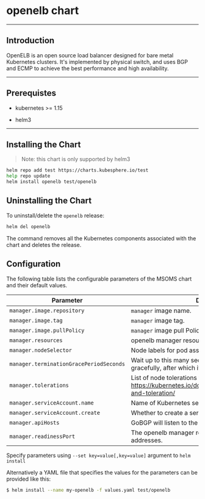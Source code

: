 # openelb chart

---

## Introduction

OpenELB is an open source load balancer designed for bare metal Kubernetes clusters. It's implemented by physical switch, and uses BGP and ECMP to achieve the best performance and high availability.

---

## Prerequistes

- kubernetes >= 1.15

- helm3

---

## Installing the Chart

> Note: this chart is only supported by helm3

```bash
helm repo add test https://charts.kubesphere.io/test
help repo update
helm install openelb test/openelb
```

## Uninstalling the Chart

To uninstall/delete the `openelb` release:

```bash
helm del openelb
```

The command removes all the Kubernetes components associated with the chart and deletes the release.

## Configuration

The following table lists the configurable parameters of the MSOMS chart and their default values.

| Parameter | Description  | Default |
| -----------------------    | -----------------------| -----------------------|
| `manager.image.repository`| `manager` image name.        | `kubesphere/openelb` |
| `manager.image.tag`       | `manager` image tag.         | `v0.4`  |
| `manager.image.pullPolicy`| `manager` image pull Policy. | `IfNotPresent`  |
| `manager.resources`       | openelb manager resource requests and limits      | `{}`   |
| `manager.nodeSelector`     | Node labels for pod assignment             | `{}`   |
| `manager.terminationGracePeriodSeconds`  | Wait up to this many seconds for a broker to shut down gracefully, after which it is killed   | `10`       |
| `manager.tolerations` | List of node tolerations for the pods. https://kubernetes.io/docs/concepts/configuration/taint-and-toleration/  | `[]`       |
| `manager.serviceAccount.name`    | Name of Kubernetes serviceAccount.   | `default`          |
| `manager.serviceAccount.create`    | Whether to create a serviceaccount   | `false`      |
| `manager.apiHosts`    | GoBGP will listen to the address.   | `:50051`      |
| `manager.readinessPort`    | The openelb manager readinessprobe listens to addresses.   | `8000`      |

Specify parameters using `--set key=value[,key=value]` argument to `helm install`

Alternatively a YAML file that specifies the values for the parameters can be provided like this:

```bash
$ helm install --name my-openelb -f values.yaml test/openelb
```



